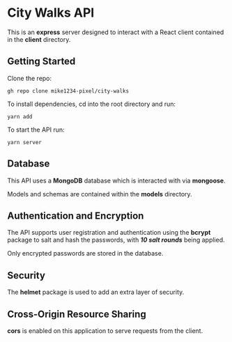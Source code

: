 # City Walks API

This is an **express** server designed to interact with a React client contained in the **client** directory.

## Getting Started

Clone the repo:

`gh repo clone mike1234-pixel/city-walks`

To install dependencies, cd into the root directory and run:

`yarn add`

To start the API run:

`yarn server`

## Database

This API uses a **MongoDB** database which is interacted with via **mongoose**.

Models and schemas are contained within the **models** directory.

## Authentication and Encryption

The API supports user registration and authentication using the **bcrypt** package to salt and hash the passwords, with **_10 salt rounds_** being applied.

Only encrypted passwords are stored in the database.

## Security

The **helmet** package is used to add an extra layer of security.

## Cross-Origin Resource Sharing

**cors** is enabled on this application to serve requests from the client.
